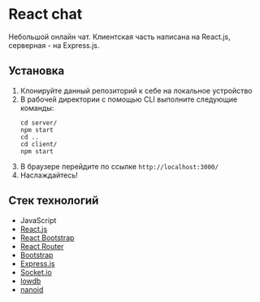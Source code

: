 # React chat

Небольшой онлайн чат. Клиентская часть написана на React.js, серверная - на Express.js. 

## Установка

1. Клонируйте данный репозиторий к себе на локальное устройство
2. В рабочей директории с помощью CLI выполните следующие команды:
    ```
    cd server/
    npm start
    cd ..
    cd client/
    npm start
    ```
3. В браузере перейдите по ссылке `http://localhost:3000/` 
4. Наслаждайтесь!

## Стек технологий

* JavaScript
* [React.js](https://reactjs.org/)
* [React Bootstrap](https://react-bootstrap.github.io/)
* [React Router](https://reactrouter.com/)
* [Bootstrap](https://getbootstrap.com/)
* [Express.js](https://expressjs.com/)
* [Socket.io](https://socket.io/)
* [lowdb](https://github.com/typicode/lowdb)
* [nanoid](https://github.com/ai/nanoid)
